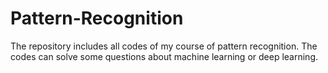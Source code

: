 # Pattern-Recognition
The repository includes all codes of my course of pattern recognition. The codes can solve some questions about machine learning or deep learning.
